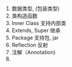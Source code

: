 1. 数据类型, (包装类型)
2. 类构造函数
3. Inner Class 支持内部类
4. Extends, Super 继承
5. Package 支持包, jar
6. Reflection 反射
7. 注解（Annotation)
8. 